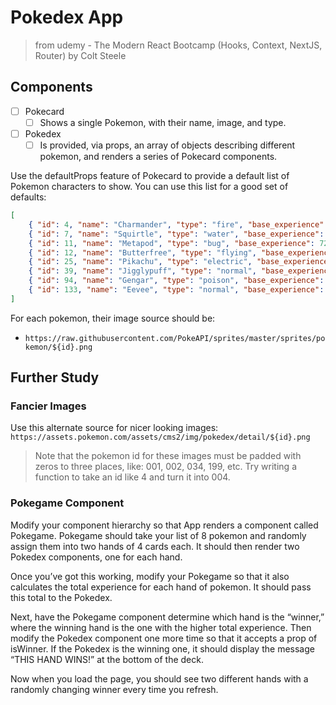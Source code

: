 # Pokedex App

> from udemy - The Modern React Bootcamp (Hooks, Context, NextJS, Router) by Colt Steele

## Components

-   [ ] Pokecard
    -   [ ] Shows a single Pokemon, with their name, image, and type.
-   [ ] Pokedex
    -   [ ] Is provided, via props, an array of objects describing different pokemon, and renders a series of Pokecard components.

Use the defaultProps feature of Pokecard to provide a default list of Pokemon characters to show. You can use this list for a good set of defaults:

```json
[
    { "id": 4, "name": "Charmander", "type": "fire", "base_experience": 62 },
    { "id": 7, "name": "Squirtle", "type": "water", "base_experience": 63 },
    { "id": 11, "name": "Metapod", "type": "bug", "base_experience": 72 },
    { "id": 12, "name": "Butterfree", "type": "flying", "base_experience": 178 },
    { "id": 25, "name": "Pikachu", "type": "electric", "base_experience": 112 },
    { "id": 39, "name": "Jigglypuff", "type": "normal", "base_experience": 95 },
    { "id": 94, "name": "Gengar", "type": "poison", "base_experience": 225 },
    { "id": 133, "name": "Eevee", "type": "normal", "base_experience": 65 }
]
```

For each pokemon, their image source should be:

-   `https://raw.githubusercontent.com/PokeAPI/sprites/master/sprites/pokemon/${id}.png`

## Further Study

### Fancier Images

Use this alternate source for nicer looking images:
`https://assets.pokemon.com/assets/cms2/img/pokedex/detail/${id}.png`

> Note that the pokemon id for these images must be padded with zeros to three places, like: 001, 002, 034, 199, etc. Try writing a function to take an id like 4 and turn it into 004.

### Pokegame Component

Modify your component hierarchy so that App renders a component called Pokegame. Pokegame should take your list of 8 pokemon and randomly assign them into two hands of 4 cards each. It should then render two Pokedex components, one for each hand.

Once you’ve got this working, modify your Pokegame so that it also calculates the total experience for each hand of pokemon. It should pass this total to the Pokedex.

Next, have the Pokegame component determine which hand is the “winner,” where the winning hand is the one with the higher total experience. Then modify the Pokedex component one more time so that it accepts a prop of isWinner. If the Pokedex is the winning one, it should display the message “THIS HAND WINS!” at the bottom of the deck.

Now when you load the page, you should see two different hands with a randomly changing winner every time you refresh.
